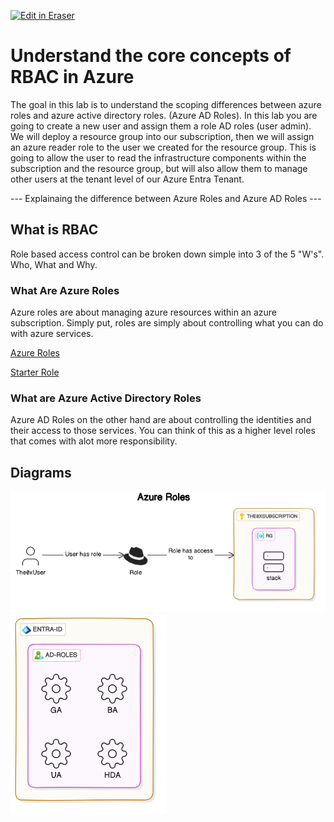 <p><a target="_blank" href="https://app.eraser.io/workspace/xWbKMC6PUPk3CmTlvB99" id="edit-in-eraser-github-link"><img alt="Edit in Eraser" src="https://firebasestorage.googleapis.com/v0/b/second-petal-295822.appspot.com/o/images%2Fgithub%2FOpen%20in%20Eraser.svg?alt=media&amp;token=968381c8-a7e7-472a-8ed6-4a6626da5501"></a></p>

# Understand the core concepts of RBAC in Azure
The goal in this lab is to understand the scoping differences between azure roles and azure active directory roles. (Azure AD Roles). In this lab you are going to create a new user and assign them a role AD roles (user admin). We will deploy a resource group into our subscription, then we will assign an azure reader role to the user we created for the resource group. This is going to allow the user to read the infrastructure components within the subscription and the resource group, but will also allow them to manage other users at the tenant level of our Azure Entra Tenant.

--- Explainaing the difference between Azure Roles and Azure AD Roles ---

## What is RBAC
Role based access control can be broken down simple into 3 of the 5 "W's". Who, What and Why. 

### What Are Azure Roles
Azure roles are about managing azure resources within an azure subscription. Simply put, roles are simply about controlling what you can do with azure services.

[﻿Azure Roles](https://app.eraser.io/workspace/BHwWWXh1FIPMdoILWuG5?elements=H-942cEJ85ENewL6PEqwfw) 

[﻿Starter Role](https://app.eraser.io/workspace/BHwWWXh1FIPMdoILWuG5?elements=T8UY-I4_rNL_iK8SQGA6dw) 

### What are Azure Active Directory Roles
Azure AD Roles on the other hand are about controlling the identities and their access to those services. You can think of this as a higher level roles that comes with alot more responsibility.


<!-- eraser-additional-content -->
## Diagrams
<!-- eraser-additional-files -->
<a href="/tech-guides/azure/az-104/10-rbac/README-Azure Roles-1.eraserdiagram" data-element-id="CsJ7Pz0vQGar5PAiVBRK5"><img src="/.eraser/xWbKMC6PUPk3CmTlvB99___5TeIkEqzZuNt0Cv0uz03Dj9ejbv1___---diagram----dc25ad156488ae96929ceccf19131b45-Azure-Roles.png" alt="" data-element-id="CsJ7Pz0vQGar5PAiVBRK5" /></a>
<a href="/tech-guides/azure/az-104/10-rbac/README-cloud-architecture-2.eraserdiagram" data-element-id="tfLDpwSHMqW3i7QYnQmtu"><img src="/.eraser/xWbKMC6PUPk3CmTlvB99___5TeIkEqzZuNt0Cv0uz03Dj9ejbv1___---diagram----805ab9f5e5dd1677d1b46235a5e8fd03.png" alt="" data-element-id="tfLDpwSHMqW3i7QYnQmtu" /></a>
<!-- end-eraser-additional-files -->
<!-- end-eraser-additional-content -->
<!--- Eraser file: https://app.eraser.io/workspace/xWbKMC6PUPk3CmTlvB99 --->